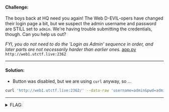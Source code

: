 #### Challenge:

The boys back at HQ need you again! The Web D-EVIL-opers have changed their login page a bit, but we suspect the admin username and password are STILL set to `admin`. We're having trouble submitting the credentials, though. Can you help us out?

_FYI, you do *not* need to do the 'Login as Admin' sequence in order, and later parts are not necessarily harder than earlier ones._
[app.py](./app.py ":ignore") `http://web1.utctf.live:2362`

---

#### Solution:

- Button was disabled, but we are using `curl` anyway, so ...

```bash
curl 'http://web1.utctf.live:2362/' --data-raw 'username=admin&pwd=admin'
```

---

<details><summary>FLAG:</summary>

```
utflag{*re@lly*gott@_upd8_th@t_pwd}
```

</details>
<br/>
